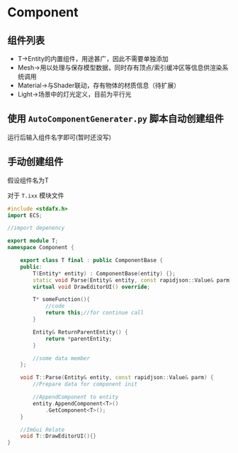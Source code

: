# Component

## 组件列表
- T->Entity的内置组件，用途甚广，因此不需要单独添加
- Mesh->用以处理与保存模型数据，同时存有顶点/索引缓冲区等信息供渲染系统调用
- Material->与Shader联动，存有物体的材质信息（待扩展）
- Light->场景中的灯光定义，目前为平行光



## 使用 `AutoComponentGenerater.py` 脚本自动创建组件

运行后输入组件名字即可(暂时还没写)

## 手动创建组件

假设组件名为T

对于 `T.ixx` 模块文件
```c++
#include <stdafx.h>
import ECS;

//import depenency

export module T;
namespace Component {

	export class T final : public ComponentBase {
	public:
		T(Entity* entity) : ComponentBase(entity) {};
		static void Parse(Entity& entity, const rapidjson::Value& parm);
		virtual void DrawEditorUI() override;

		T* someFunction(){
			//code
			return this;//for continue call
		}

		Entity& ReturnParentEntity() {
			return *parentEntity;
		}

		//some data member
	};

	void T::Parse(Entity& entity, const rapidjson::Value& parm) {
		//Prepare data for component init

		//AppendComponent to entity
		entity.AppendComponent<T>()
			.GetComponent<T>();
	}

	//ImGui Relate
	void T::DrawEditorUI(){}
}
```
